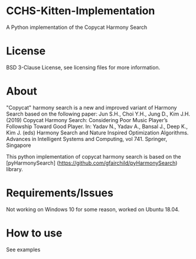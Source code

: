 # CCHS-Kitten-Implementation
A Python implementation of the Copycat Harmony Search

# License
BSD 3-Clause License, see licensing files for more information.

# About
"Copycat" harmony search is a new and improved variant of Harmony Search based on the following paper:
Jun S.H., Choi Y.H., Jung D., Kim J.H. (2019) Copycat Harmony Search: Considering Poor Music Player’s Followship Toward Good Player. In: Yadav N., Yadav A., Bansal J., Deep K., Kim J. (eds) Harmony Search and Nature Inspired Optimization Algorithms. Advances in Intelligent Systems and Computing, vol 741. Springer, Singapore

This python implementation of copycat harmony search is based on the [pyHarmonySearch] (https://github.com/gfairchild/pyHarmonySearch) library.

# Requirements/Issues
Not working on Windows 10 for some reason, worked on Ubuntu 18.04.

# How to use
See examples
